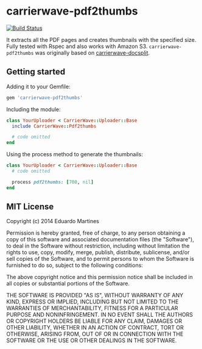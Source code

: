 carrierwave-pdf2thumbs
======================

[![Build Status](https://travis-ci.org/eduardomartines/carrierwave-pdf2thumbs.png?branch=master)](https://travis-ci.org/eduardomartines/carrierwave-pdf2thumbs)

It extracts all the PDF pages and creates thumbnails with the specified size. Fully tested with Rspec and also works with Amazon S3. `carrierwave-pdf2thumbs` was originally based on [carrierwave-docsplit](https://github.com/woodbridge/carrierwave-docsplit).

## Getting started

Adding it to your Gemfile:

```ruby
gem 'carrierwave-pdf2thumbs'
```

Including the module:

```ruby
class YourUploader < CarrierWave::Uploader::Base
  include CarrierWave::Pdf2thumbs

  # code omitted
end
```

Using the process method to generate the thumbnails:

```ruby
class YourUploader < CarrierWave::Uploader::Base
  # code omitted

  process pdf2thumbs: [700, nil]
end
```

## MIT License

Copyright (c) 2014 Eduardo Martines

Permission is hereby granted, free of charge, to any person obtaining
a copy of this software and associated documentation files (the
"Software"), to deal in the Software without restriction, including
without limitation the rights to use, copy, modify, merge, publish,
distribute, sublicense, and/or sell copies of the Software, and to
permit persons to whom the Software is furnished to do so, subject to
the following conditions:

The above copyright notice and this permission notice shall be
included in all copies or substantial portions of the Software.

THE SOFTWARE IS PROVIDED "AS IS", WITHOUT WARRANTY OF ANY KIND,
EXPRESS OR IMPLIED, INCLUDING BUT NOT LIMITED TO THE WARRANTIES OF
MERCHANTABILITY, FITNESS FOR A PARTICULAR PURPOSE AND
NONINFRINGEMENT. IN NO EVENT SHALL THE AUTHORS OR COPYRIGHT HOLDERS BE
LIABLE FOR ANY CLAIM, DAMAGES OR OTHER LIABILITY, WHETHER IN AN ACTION
OF CONTRACT, TORT OR OTHERWISE, ARISING FROM, OUT OF OR IN CONNECTION
WITH THE SOFTWARE OR THE USE OR OTHER DEALINGS IN THE SOFTWARE.

